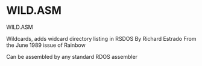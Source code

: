 # WILD.ASMWILD.ASMWildcards, adds widcard directory listing in RSDOSBy Richard EstradoFrom the June 1989 issue of RainbowCan be assembled by any standard RDOS assembler